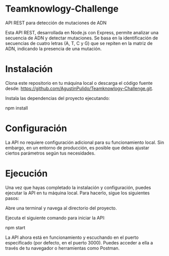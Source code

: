 # Teamknowlogy-Challenge
API REST para detección de mutaciones de ADN

Esta API REST, desarrollada en Node.js con Express, permite analizar una secuencia de ADN y detectar mutaciones. Se basa en la identificación de secuencias de cuatro letras (A, T, C y G) que se repiten en la matriz de ADN, indicando la presencia de una mutación.

# Instalación
Clona este repositorio en tu máquina local o descarga el código fuente desde: https://github.com/AgustinPulido/Teamknowlogy-Challenge.git.

Instala las dependencias del proyecto ejecutando:

npm install

# Configuración
La API no requiere configuración adicional para su funcionamiento local. Sin embargo, en un entorno de producción, es posible que debas ajustar ciertos parámetros según tus necesidades.

# Ejecución
Una vez que hayas completado la instalación y configuración, puedes ejecutar la API en tu máquina local. Para hacerlo, sigue los siguientes pasos:

Abre una terminal y navega al directorio del proyecto.

Ejecuta el siguiente comando para iniciar la API:

npm start

La API ahora está en funcionamiento y escuchando en el puerto especificado (por defecto, en el puerto 3000). Puedes acceder a ella a través de tu navegador o herramientas como Postman.
